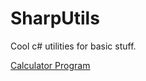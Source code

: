 # SharpUtils
Cool c# utilities for basic stuff.

[Calculator Program](https://github.com/ScuffedItalian/SharpUtils/blob/main/calculator.cs)
